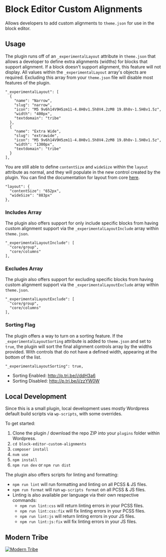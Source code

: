 # Block Editor Custom Alignments

Allows developers to add custom alignments to `theme.json` for use in the block editor. 

## Usage

The plugin runs off of an `_experimentalLayout` attribute in `theme.json` that allows a developer to define extra alignments (widths) for blocks that support alignment. If a block doesn't support alignment, this feature will not display. All values within the `_experimentalLayout` array's objects are required. Excluding this array from your `theme.json` file will disable most features of the plugin.

```
"_experimentalLayout": [
  {
    "name": "Narrow",
    "slug": "narrow",
    "icon": "M5 9v6h14V9H5zm11-4.8H8v1.5h8V4.2zM8 19.8h8v-1.5H8v1.5z",
    "width": "400px",
    "textdomain": "tribe"
  },
  {
    "name": "Extra Wide",
    "slug": "extrawide",
    "icon": "M5 9v6h14V9H5zm11-4.8H8v1.5h8V4.2zM8 19.8h8v-1.5H8v1.5z",
    "width": "1300px",
    "textdomain": "tribe"
  }
],
```

You are still able to define `contentSize` and `wideSize` within the `layout` attribute as normal, and they will populate in the new control created by the plugin. You can find the documentation for layout from core [here](https://developer.wordpress.org/themes/advanced-topics/theme-json/#layout).

```
"layout": {
  "contentSize": "652px",
  "wideSize": "883px"
},
```

### Includes Array

The plugin also offers support for only include specific blocks from having custom alignment support via the `_experimentalLayoutInclude` array within `theme.json`.

```
"_experimentalLayoutInclude": [
  "core/group",
  "core/columns"
],
```

### Excludes Array

The plugin also offers support for excluding specific blocks from having custom alignment support via the `_experimentalLayoutExclude` array within `theme.json`.

```
"_experimentalLayoutExclude": [
  "core/group",
  "core/columns"
],
```

### Sorting Flag

The plugin offers a way to turn on a sorting feature. If the `_experimentalLayoutSorting` attribute is added to `theme.json` and set to `true`, the plugin will sort the final alignment controls array by the widths provided. With controls that do not have a defined width, appearing at the bottom of the list. 

```
"_experimentalLayoutSorting": true,
```

- Sorting Enabled: http://p.tri.be/i/ddH3a6
- Sorting Disabled: http://p.tri.be/i/zzYW0W

## Local Development

Since this is a small plugin, local development uses mostly Wordpress default build scripts via `wp-scripts`, with some overrides. 

To get started:
1. Clone the plugin / download the repo ZIP into your `plugins` folder within Wordpress.
1. `cd block-editor-custom-alignments`
1. `composer install`
1. `nvm use`
1. `npm install`
1. `npm run dev` or `npm run dist`

The plugin also offers scripts for linting and formatting:
- `npm run lint` will run formatting and linting on all PCSS & JS files.
- `npm run format` will run `wp-scripts format` on all PCSS & JS files.
- Linting is also available per language via their own respective commands:
  - `npm run lint:css` will return linting errors in your PCSS files.
  - `npm run lint:css:fix` will fix linting errors in your PCSS files.
  - `npm run lint:js` will return linting errors in your JS files.
  - `npm run lint:js:fix` will fix linting errors in your JS files.

## Modern Tribe

[![Modern Tribe](https://moderntribe-common.s3.us-west-2.amazonaws.com/marketing/ModernTribe-Banner.png)](https://tri.be/contact/)
